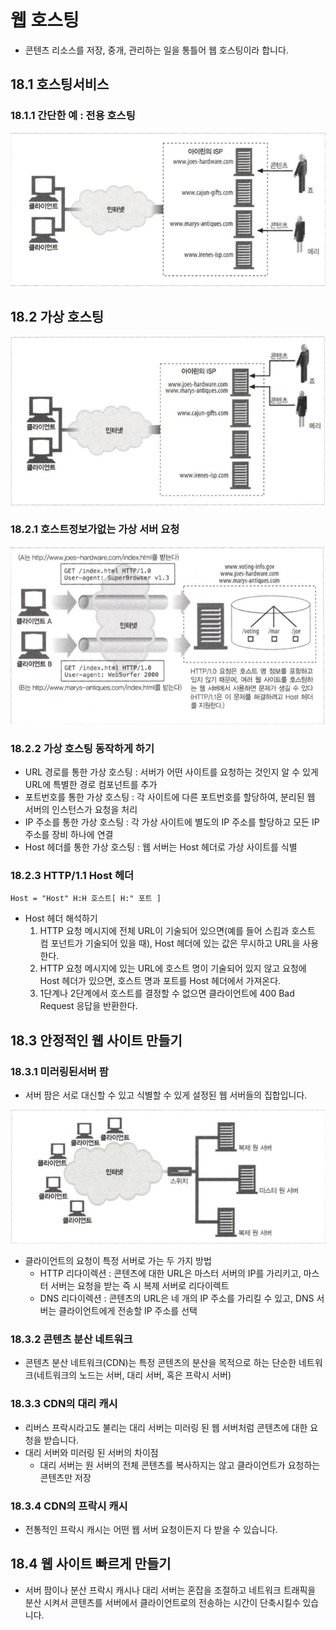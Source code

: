 # 웹 호스팅

- 콘텐츠 리소스를 저장, 중개, 관리하는 일을 통틀어 웹 호스팅이라 합니다.

## 18.1 호스팅서비스

### 18.1.1 간단한 예 : 전용 호스팅

![ilin_isp.png](./image/ilin_isp.png)

## 18.2 가상 호스팅

![virtual_hosting.png](./image/virtual_hosting.png)

### 18.2.1 호스트정보가없는 가상 서버 요청

![none_hostname.png](./image/none_hostname.png)

### 18.2.2 가상 호스팅 동작하게 하기

- URL 경로를 통한 가상 호스팅 : 서버가 어떤 사이트를 요청하는 것인지 알 수 있게 URL에 특별한 경로 컴포넌트를 추가
- 포트번호를 통한 가상 호스팅 : 각 사이트에 다른 포트번호를 할당하여, 분리된 웹 서버의 인스턴스가 요청을 처리
- IP 주소를 통한 가상 호스팅 : 각 가상 사이트에 별도의 IP 주소를 할당하고 모든 IP 주소를 장비 하나에 연결
- Host 헤더를 통한 가상 호스팅 : 웹 서버는 Host 헤더로 가상 사이트를 식별

### 18.2.3 HTTP/1.1 Host 헤더

```
Host = "Host" H:H 호스트[ H:" 포트 ]
```

- Host 헤더 해석하기
  1. HTTP 요청 메시지에 전체 URL이 기술되어 있으면(예를 들어 스킴과 호스트 컴 포넌트가 기술되어 있을 때), Host 헤더에 있는 값은 무시하고 URL을 사용한다.
  2. HTTP 요청 메시지에 있는 URL에 호스트 명이 기술되어 있지 않고 요청에 Host 헤더가 있으면, 호스트 명과 포트를 Host 헤더에서 가져온다.
  3. 1단계나 2단계에서 호스트를 결정할 수 없으면 클라이언트에 400 Bad Request 응답을 반환한다.

## 18.3 안정적인 웹 사이트 만들기

### 18.3.1 미러링된서버 팜

- 서버 팜은 서로 대신할 수 있고 식별할 수 있게 설정된 웹 서버들의 집합입니다.

![server_farm.png](./image/server_farm.png)

- 클라이언트의 요청이 특정 서버로 가는 두 가지 방법
  - HTTP 리다이렉션 : 콘텐츠에 대한 URL은 마스터 서버의 IP를 가리키고, 마스터 서버는 요청을 받는 즉 시 복제 서버로 리다이렉트
  - DNS 리다이렉션 : 콘텐츠의 URL은 네 개의 IP 주소를 가리킬 수 있고, DNS 서버는 클라이언트에게 전송할 IP 주소를 선택

### 18.3.2 콘텐츠 분산 네트워크

- 콘텐츠 분산 네트워크(CDN)는 특정 콘텐츠의 분산을 목적으로 하는 단순한 네트워크(네트워크의 노드는 서버, 대리 서버, 혹은 프락시 서버)

### 18.3.3 CDN의 대리 캐시

- 리버스 프락시라고도 불리는 대리 서버는 미러링 된 웹 서버처럼 콘텐츠에 대한 요 청을 받습니다.
- 대리 서버와 미러링 된 서버의 차이점
  - 대리 서버는 원 서버의 전체 콘텐츠를 복사하지는 않고 클라이언트가 요청하는 콘텐츠만 저장

### 18.3.4 CDN의 프락시 캐시

- 전통적인 프락시 캐시는 어떤 웹 서버 요청이든지 다 받을 수 있습니다.

## 18.4 웹 사이트 빠르게 만들기

- 서버 팜이나 분산 프락시 캐시나 대리 서버는 혼잡을 조절하고 네트워크 트래픽을 분산 시켜서 콘텐츠를 서버에서 클라이언트로의 전송하는 시간이 단축시킬수 있습니다.
